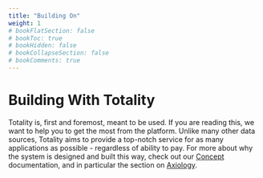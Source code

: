 ```yaml
---
title: "Building On"
weight: 1
# bookFlatSection: false
# bookToc: true
# bookHidden: false
# bookCollapseSection: false
# bookComments: true
---
```


# Building With Totality

Totality is, first and foremost, meant to be used. If you are reading this, we want to help you to get the most from the platform. Unlike many other data sources, Totality aims to provide a top-notch service for as many applications as possible - regardless of ability to pay. For more about why the system is designed and built this way, check out our [Concept](/docs/concepts) documentation, and in particular the section on [Axiology](/docs/concepts/axiology).